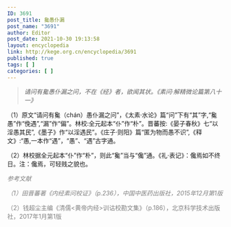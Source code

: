```yaml
---
ID: 3691
post_title: 毚愚仆漏
post_name: "3691"
author: Editor
post_date: 2021-10-30 19:13:58
layout: encyclopedia
link: http://kege.org.cn/encyclopedia/3691
published: true
tags: [ ]
categories: [ ]
---
```

<blockquote><em>请问有毚愚仆漏之问，不在《经》者，欲闻其状。《素问·解精微论篇第八十一》</em></blockquote>
（1）原文“请问有毚（chán）愚仆漏之问”，《太素·水论》篇“问”下有“其”字,“毚愚”作“俛遇”,“漏”作“偏”。林校:全元起本“仆”作“朴”。晋蕃按:《晏子春秋》七“以淫愚其民”,《墨子》作“以淫遇民”。《庄子·则阳》篇“匿为物而愚不识”,《释文》:“愚,一本作“遇”，“愚”、“遇”古字通。

（2）林校据全元起本“仆”作“朴”，则此“毚”当与“儳”通。《礼·表记》：儳焉如不终日。注：儳焉，可轻贱之貌也。

<span style="color: #808080;"><em>参考文献</em></span>

<span style="color: #808080;"><em>（1）田晋蕃著《内经素问校证》（p.236），中国中医药出版社，2015年12月第1版</em></span>

<span style="color: #808080;">（2）钱超尘主编《清儒&lt;黄帝内经&gt;训诂校勘文集》（p.186），北京科学技术出版社，2017年1月第1版</span>